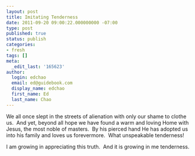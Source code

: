 ```yaml
---
layout: post
title: Imitating Tenderness
date: 2011-09-20 09:00:22.000000000 -07:00
type: post
published: true
status: publish
categories:
- fresh
tags: []
meta:
  _edit_last: '165623'
author:
  login: edchao
  email: ed@guidebook.com
  display_name: edchao
  first_name: Ed
  last_name: Chao
---
```

<p>We all once slept in the streets of alienation with only our shame to clothe us.  And yet, beyond all hope we have found a warm and loving Home with Jesus, the most noble of masters.  By his pierced hand He has adopted us into his family and loves us forevermore.  What unspeakable tenderness!</p>
<p>I am growing in appreciating this truth.  And it is growing in me tenderness.</p>
